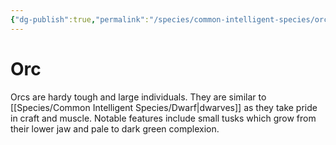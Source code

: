 ```yaml
---
{"dg-publish":true,"permalink":"/species/common-intelligent-species/orc/","created":"2025-03-01T13:30:47.337-07:00"}
---
```


# Orc
Orcs are hardy tough and large individuals. They are similar to [[Species/Common Intelligent Species/Dwarf\|dwarves]] as they take pride in craft and muscle. Notable features include small tusks which grow from their lower jaw and pale to dark green complexion. 